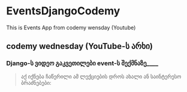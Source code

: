 # EventsDjangoCodemy


This is Events App from codemy wensday (Youtube)

## codemy wednesday (YouTube-ს არხი)
### Django-ს ვიდეო გაკვეთილები event-ს შექმნაზე____

> აქ იქნება ჩაწერილი ამ ლექციების დროს ახალი ან საინტერესო ბრაძნებები:

